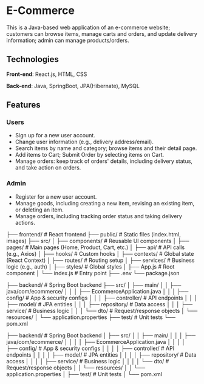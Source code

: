 # E-Commerce

This is a Java-based web application of an e-commerce website; customers can browse items, manage carts and orders, and update delivery information; admin can manage products/orders.

## Technologies

**Front-end**: React.js, HTML, CSS

**Back-end**: Java, SpringBoot, JPA(Hibernate), MySQL

## Features

### Users
- Sign up for a new user account.
- Change user information (e.g., delivery address/email).
- Search items by name and category; browse items and their detail page.
- Add items to Cart; Submit Order by selecting items on Cart.
- Manage orders: keep track of orders' details, including delivery status, and take action on orders.

### Admin
- Register for a new user account.
- Manage goods, including creating a new item, revising an existing item, or deleting an item.
- Manage orders, including tracking order status and taking delivery actions.


├── frontend/                      # React frontend
   ├── public/                   # Static files (index.html, images)
   ├── src/
   │   ├── components/          # Reusable UI components
   │   ├── pages/               # Main pages (Home, Product, Cart, etc.)
   │   ├── api/                 # API calls (e.g., Axios)
   │   ├── hooks/               # Custom hooks
   │   ├── contexts/            # Global state (React Context)
   │   ├── routes/              # Routing setup
   │   ├── services/            # Business logic (e.g., auth)
   │   ├── styles/              # Global styles
   │   ├── App.js               # Root component
   │   └── index.js             # Entry point
   ├── .env
   └── package.json


├── backend/                      # Spring Boot backend
    ├── src/
    │   ├── main/
    │   │   ├── java/com/ecommerce/
    │   │   │   ├── EcommerceApplication.java
    │   │   │   ├── config/      # App & security configs
    │   │   │   ├── controller/  # API endpoints
    │   │   │   ├── model/       # JPA entities
    │   │   │   ├── repository/  # Data access
    │   │   │   ├── service/     # Business logic
    │   │   │   └── dto/         # Request/response objects
    │   └── resources/
    │       └── application.properties
    ├── test/                    # Unit tests
    └── pom.xml

├── backend/ # Spring Boot backend
│   ├── src/
│   │   ├── main/
│   │   │   ├── java/com/ecommerce/
│   │   │   │   ├── EcommerceApplication.java
│   │   │   │   ├── config/ # App & security configs
│   │   │   │   ├── controller/ # API endpoints
│   │   │   │   ├── model/ # JPA entities
│   │   │   │   ├── repository/ # Data access
│   │   │   │   ├── service/ # Business logic
│   │   │   │   └── dto/ # Request/response objects
│   │   └── resources/
│   │       └── application.properties
│   ├── test/ # Unit tests
│   └── pom.xml
